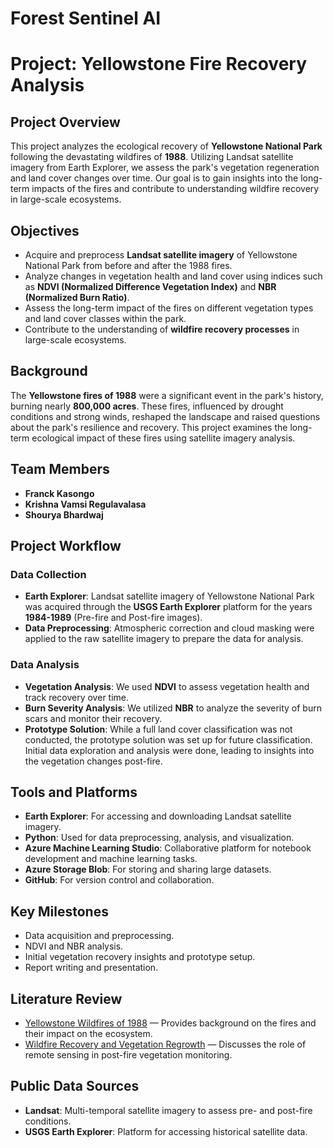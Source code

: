 # Forest Sentinel AI 

# Project: Yellowstone Fire Recovery Analysis

## Project Overview
This project analyzes the ecological recovery of **Yellowstone National Park** following the devastating wildfires of **1988**. Utilizing Landsat satellite imagery from Earth Explorer, we assess the park's vegetation regeneration and land cover changes over time. Our goal is to gain insights into the long-term impacts of the fires and contribute to understanding wildfire recovery in large-scale ecosystems.

## Objectives
- Acquire and preprocess **Landsat satellite imagery** of Yellowstone National Park from before and after the 1988 fires.
- Analyze changes in vegetation health and land cover using indices such as **NDVI (Normalized Difference Vegetation Index)** and **NBR (Normalized Burn Ratio)**.
- Assess the long-term impact of the fires on different vegetation types and land cover classes within the park.
- Contribute to the understanding of **wildfire recovery processes** in large-scale ecosystems.

## Background
The **Yellowstone fires of 1988** were a significant event in the park's history, burning nearly **800,000 acres**. These fires, influenced by drought conditions and strong winds, reshaped the landscape and raised questions about the park's resilience and recovery. This project examines the long-term ecological impact of these fires using satellite imagery analysis.

## Team Members
- **Franck Kasongo**
- **Krishna Vamsi Regulavalasa**
- **Shourya Bhardwaj**

## Project Workflow

### Data Collection
- **Earth Explorer**: Landsat satellite imagery of Yellowstone National Park was acquired through the **USGS Earth Explorer** platform for the years **1984-1989** (Pre-fire and Post-fire images).
- **Data Preprocessing**: Atmospheric correction and cloud masking were applied to the raw satellite imagery to prepare the data for analysis.

### Data Analysis
- **Vegetation Analysis**: We used **NDVI** to assess vegetation health and track recovery over time.
- **Burn Severity Analysis**: We utilized **NBR** to analyze the severity of burn scars and monitor their recovery.
- **Prototype Solution**: While a full land cover classification was not conducted, the prototype solution was set up for future classification. Initial data exploration and analysis were done, leading to insights into the vegetation changes post-fire.

## Tools and Platforms
- **Earth Explorer**: For accessing and downloading Landsat satellite imagery.
- **Python**: Used for data preprocessing, analysis, and visualization.
- **Azure Machine Learning Studio**: Collaborative platform for notebook development and machine learning tasks.
- **Azure Storage Blob**: For storing and sharing large datasets.
- **GitHub**: For version control and collaboration.

## Key Milestones
- Data acquisition and preprocessing.
- NDVI and NBR analysis.
- Initial vegetation recovery insights and prototype setup.
- Report writing and presentation.

## Literature Review
- [Yellowstone Wildfires of 1988](https://en.wikipedia.org/wiki/1988_Yellowstone_fires) — Provides background on the fires and their impact on the ecosystem.
- [Wildfire Recovery and Vegetation Regrowth](https://pubs.usgs.gov/circ/2017/1442/circ1442.pdf) — Discusses the role of remote sensing in post-fire vegetation monitoring.

## Public Data Sources
- **Landsat**: Multi-temporal satellite imagery to assess pre- and post-fire conditions.
- **USGS Earth Explorer**: Platform for accessing historical satellite data.
